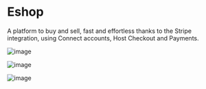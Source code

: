 # Eshop
A platform to buy and sell, fast and effortless thanks to the Stripe integration, using Connect accounts, Host Checkout and Payments.

![image](https://github.com/user-attachments/assets/addc5099-945c-42c7-bbf2-f742412f8cec)

![image](https://github.com/user-attachments/assets/98c74f35-af79-41d2-954b-9befae227f52)

![image](https://github.com/user-attachments/assets/766ea28d-4261-491e-ba9f-596c7ffc8097)


